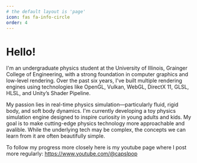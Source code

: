 ```yaml
---
# the default layout is 'page'
icon: fas fa-info-circle
order: 4
---
```


# Hello!

I'm an undergraduate physics student at the University of Illinois, Grainger College of Engineering, with a strong foundation in computer graphics and low-level rendering. Over the past six years, I've built multiple rendering engines using technologies like OpenGL, Vulkan, WebGL, DirectX 11, GLSL, HLSL, and Unity’s Shader Pipeline.

My passion lies in real-time physics simulation—particularly fluid, rigid body, and soft body dynamics. I'm currently developing a toy physics simulation engine designed to inspire curiosity in young adults and kids. My goal is to make cutting-edge physics technology more approachable and avalible. While the underlying tech may be complex, the concepts we can learn from it are often beautifully simple.

To follow my progress more closely here is my youtube page where I post more regularly:
https://www.youtube.com/@capslpop
